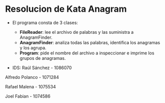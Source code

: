 # Resolucion de Kata Anagram
- El programa consta de 3 clases:
    - **FileReader**: lee el archivo de palabras y las suministra a AnagramFinder.
    - **AnagramFinder**: analiza todas las palabras, identifica los anagramas y los agrupa. 
    - **Program**: pide el nombre del archivo a inspeccionar e imprime los grupos de anagramas. 

- IDS:
Raúl Sánchez - 1086070

Alfredo Polanco - 1071284

Rafael Malena - 1075534

Joel Fabian - 1074586
